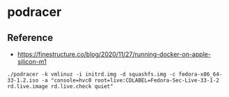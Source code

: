 # podracer

## Reference

* https://finestructure.co/blog/2020/11/27/running-docker-on-apple-silicon-m1


```shell
./podracer -k vmlinuz -i initrd.img -d squashfs.img -c fedora-x86_64-33-1.2.iso -a "console=hvc0 root=live:CDLABEL=Fedora-Sec-Live-33-1-2 rd.live.image rd.live.check quiet"
```
